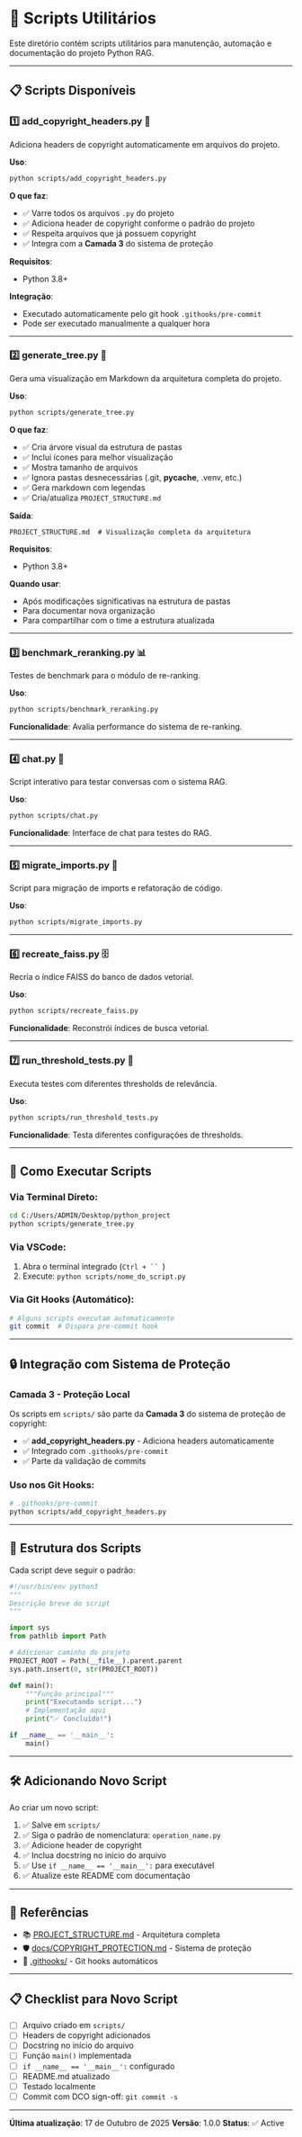 # 🔧 Scripts Utilitários

Este diretório contém scripts utilitários para manutenção, automação e documentação do projeto Python RAG.

---

## 📋 Scripts Disponíveis

### 1️⃣ **add_copyright_headers.py** 📝

Adiciona headers de copyright automaticamente em arquivos do projeto.

**Uso**:

```bash
python scripts/add_copyright_headers.py
```

**O que faz**:

- ✅ Varre todos os arquivos `.py` do projeto
- ✅ Adiciona header de copyright conforme o padrão do projeto
- ✅ Respeita arquivos que já possuem copyright
- ✅ Integra com a **Camada 3** do sistema de proteção

**Requisitos**:

- Python 3.8+

**Integração**:

- Executado automaticamente pelo git hook `.githooks/pre-commit`
- Pode ser executado manualmente a qualquer hora

---

### 2️⃣ **generate_tree.py** 🌳

Gera uma visualização em Markdown da arquitetura completa do projeto.

**Uso**:

```bash
python scripts/generate_tree.py
```

**O que faz**:

- ✅ Cria árvore visual da estrutura de pastas
- ✅ Inclui ícones para melhor visualização
- ✅ Mostra tamanho de arquivos
- ✅ Ignora pastas desnecessárias (.git, **pycache**, .venv, etc.)
- ✅ Gera markdown com legendas
- ✅ Cria/atualiza `PROJECT_STRUCTURE.md`

**Saída**:

```
PROJECT_STRUCTURE.md  # Visualização completa da arquitetura
```

**Requisitos**:

- Python 3.8+

**Quando usar**:

- Após modificações significativas na estrutura de pastas
- Para documentar nova organização
- Para compartilhar com o time a estrutura atualizada

---

### 3️⃣ **benchmark_reranking.py** 📊

Testes de benchmark para o módulo de re-ranking.

**Uso**:

```bash
python scripts/benchmark_reranking.py
```

**Funcionalidade**: Avalia performance do sistema de re-ranking.

---

### 4️⃣ **chat.py** 💬

Script interativo para testar conversas com o sistema RAG.

**Uso**:

```bash
python scripts/chat.py
```

**Funcionalidade**: Interface de chat para testes do RAG.

---

### 5️⃣ **migrate_imports.py** 🔄

Script para migração de imports e refatoração de código.

**Uso**:

```bash
python scripts/migrate_imports.py
```

---

### 6️⃣ **recreate_faiss.py** 🗄️

Recria o índice FAISS do banco de dados vetorial.

**Uso**:

```bash
python scripts/recreate_faiss.py
```

**Funcionalidade**: Reconstrói índices de busca vetorial.

---

### 7️⃣ **run_threshold_tests.py** 🎯

Executa testes com diferentes thresholds de relevância.

**Uso**:

```bash
python scripts/run_threshold_tests.py
```

**Funcionalidade**: Testa diferentes configurações de thresholds.

---

## 🎯 Como Executar Scripts

### Via Terminal Direto:

```bash
cd C:/Users/ADMIN/Desktop/python_project
python scripts/generate_tree.py
```

### Via VSCode:

1. Abra o terminal integrado (`Ctrl + `` `)
2. Execute: `python scripts/nome_do_script.py`

### Via Git Hooks (Automático):

```bash
# Alguns scripts executam automaticamente
git commit  # Dispara pre-commit hook
```

---

## 🔒 Integração com Sistema de Proteção

### Camada 3 - Proteção Local

Os scripts em `scripts/` são parte da **Camada 3** do sistema de proteção de copyright:

- ✅ **add_copyright_headers.py** - Adiciona headers automaticamente
- ✅ Integrado com `.githooks/pre-commit`
- ✅ Parte da validação de commits

### Uso nos Git Hooks:

```bash
# .githooks/pre-commit
python scripts/add_copyright_headers.py
```

---

## 📝 Estrutura dos Scripts

Cada script deve seguir o padrão:

```python
#!/usr/bin/env python3
"""
Descrição breve do script
"""

import sys
from pathlib import Path

# Adicionar caminho do projeto
PROJECT_ROOT = Path(__file__).parent.parent
sys.path.insert(0, str(PROJECT_ROOT))

def main():
    """Função principal"""
    print("Executando script...")
    # Implementação aqui
    print("✅ Concluído!")

if __name__ == '__main__':
    main()
```

---

## 🛠️ Adicionando Novo Script

Ao criar um novo script:

1. ✅ Salve em `scripts/`
2. ✅ Siga o padrão de nomenclatura: `operation_name.py`
3. ✅ Adicione header de copyright
4. ✅ Inclua docstring no início do arquivo
5. ✅ Use `if __name__ == '__main__':` para executável
6. ✅ Atualize este README com documentação

---

## 🔗 Referências

- 📚 [PROJECT_STRUCTURE.md](../PROJECT_STRUCTURE.md) - Arquitetura completa
- 🛡️ [docs/COPYRIGHT_PROTECTION.md](../docs/COPYRIGHT_PROTECTION.md) - Sistema de proteção
- 🔧 [.githooks/](../.githooks/) - Git hooks automáticos

---

## 📋 Checklist para Novo Script

- [ ] Arquivo criado em `scripts/`
- [ ] Headers de copyright adicionados
- [ ] Docstring no início do arquivo
- [ ] Função `main()` implementada
- [ ] `if __name__ == '__main__':` configurado
- [ ] README.md atualizado
- [ ] Testado localmente
- [ ] Commit com DCO sign-off: `git commit -s`

---

**Última atualização**: 17 de Outubro de 2025
**Versão**: 1.0.0
**Status**: ✅ Active
